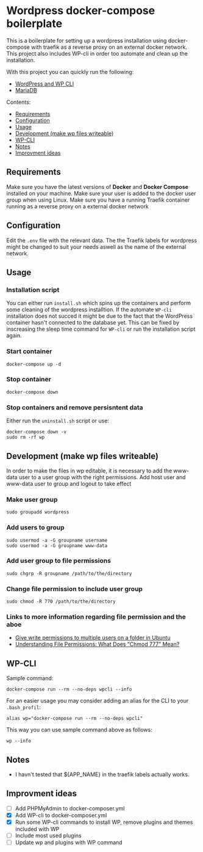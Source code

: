 # Wordpress docker-compose boilerplate
This is a boilerplate for setting up a wordpress installation using docker-compose with traefik as a reverse proxy on an external docker network. This project also includes WP-cli in order too automate and clean up the installation.

With this project you can quickly run the following:
- [WordPress and WP CLI](https://hub.docker.com/_/wordpress/)
- [MariaDB](https://hub.docker.com/_/mariadb)

Contents:
- [Requirements](#requirements)
- [Configuration](#configuration)
- [Usage](#usage)
- [Development (make wp files writeable)](#development-make-wp-files-writeable)
- [WP-CLI](#wp-cli)
- [Notes](#notes)
- [Improvment ideas](#improvment-ideas)

## Requirements
Make sure you have the latest versions of **Docker** and **Docker Compose** installed on your machine. Make sure your user is added to the docker user group when using Linux. Make sure you have a running Traefik container running as a reverse proxy on a external docker network

## Configuration
Edit the `.env` file with the relevant data. The the Traefik labels for wordpress might be changed to suit your needs aswell as the name of the external network. 

## Usage

### Installation script
You can either run `install.sh` which spins up the containers and perform some cleaning of the wordpress installtion. If the automate `WP-cli` installation does not succed it might be due to the fact that the WordPress container hasn't connected to the database yet. This can be fixed by inscreasing the sleep time command for `WP-cli` or run the installation script again.

### Start container

```
docker-compose up -d
```

### Stop container

```
docker-compose down
```

### Stop containers and remove persisntent data
Either run the `uninstall.sh` script or use:

```
docker-compose down -v
sudo rm -rf wp
```

## Development (make wp files writeable)
In order to make the files in wp editable, it is necessary to add the www-data user to a user group with the right permissions. Add host user and www-data user to group and logout to take effect

### Make user group
```
sudo groupadd wordpress
```
### Add users to group
```
sudo usermod -a -G groupname username
sudo usermod -a -G groupname www-data
```

### Add user group to file permissions
```
sudo chgrp -R groupname /path/to/the/directory
```

### Change file permission to include user group
```
sudo chmod -R 770 /path/to/the/directory
```

### Links to more information regarding file permission and the aboe
* [Give write permissions to multiple users on a folder in Ubuntu](https://superuser.com/questions/280994/give-write-permissions-to-multiple-users-on-a-folder-in-ubuntu)
* [Understanding File Permissions: What Does “Chmod 777” Mean?](https://www.maketecheasier.com/file-permissions-what-does-chmod-777-means/)

## WP-CLI
Sample command:
```
docker-compose run --rm --no-deps wpcli --info
```
For an easier usage you may consider adding an alias for the CLI to your `.bash_profil`:
```
alias wp="docker-compose run --rm --no-deps wpcli"
```
This way you can use sample command above as follows:
```
wp --info
```

## Notes
* I havn't tested that ${APP_NAME} in the traefik labels actually works.

## Improvment ideas
- [ ] Add PHPMyAdmin to docker-composer.yml
- [X] Add WP-cli to docker-composer.yml
- [X] Run some WP-cli commands to install WP, remove plugins and themes included with WP
- [ ] Include most used plugins
- [ ] Update wp and plugins with WP command